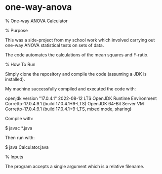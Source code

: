 # one-way-anova

% One-way ANOVA Calculator

% Purpose

This was a side-project from my school work which involved carrying out one-way ANOVA statistical tests on sets of data.

The code automates the calculations of the mean squares and F-ratio. 

% How To Run

Simply clone the repository and compile the code (assuming a JDK is installed).

My machine successfully compiled and executed the code with:

openjdk version "17.0.4.1" 2022-08-12 LTS
OpenJDK Runtime Environment Corretto-17.0.4.9.1 (build 17.0.4.1+9-LTS)
OpenJDK 64-Bit Server VM Corretto-17.0.4.9.1 (build 17.0.4.1+9-LTS, mixed mode, sharing)

Compile with:

$ javac *.java

Then run with:

$ java Calculator.java <file-name>

% Inputs

The program accepts a single argument which is a relative filename.
